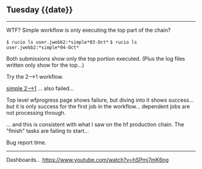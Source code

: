 ## Tuesday {{date}}

-----------

WTF?  Simple workflow is only executing the top part of the chain?  

`$ rucio ls user.jwebb2:*simple*03-Oct*`
`$ rucio ls user.jwebb2:*simple*04-Oct*`

Both submissions show only the top portion executed.  (Plus the log files written only show for the top...)

Try the 2-->1 workflow.

[simple 2-->1](https://panda-doma.cern.ch/tasks/?taskname=user.jwebb2.simple-chain-2to1-04-Oct-22-test1_*) ... also failed... 

Top level wfprogress page shows failure, but diving into it shows success... *but* it is only success for the first job in the workflow... dependent jobs are not processing through.

... and this is consistent with what I saw on the hf production chain.  The "finish" tasks are failing to start...

Bug report time.

----

Dashboards...
https://www.youtube.com/watch?v=hSPmj7mK6ng











